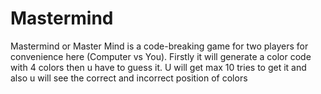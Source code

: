# Mastermind
Mastermind or Master Mind is a code-breaking game for two players for convenience here (Computer vs You). Firstly it will generate a color code with 4 colors then u have to guess it. U will get max 10 tries to get it and also u will see the correct and incorrect position of colors
